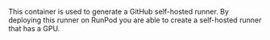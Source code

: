 This container is used to generate a GitHub self-hosted runner. By deploying this runner on RunPod you are able to create a self-hosted runner that has a GPU.
